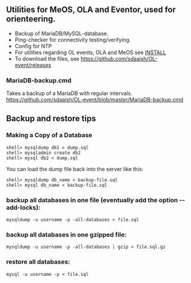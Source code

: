 
## Utilities for MeOS, OLA and Eventor, used for orienteering.
- Backup of MariaDB/MySQL-database.
- Ping-checker for connectivity testing/verifying.
- Config for NTP
- For utilities regarding OL events, OLA and MeOS see [INSTALL](INSTALL.md)
- To download the files, see https://github.com/sdaaish/OL-event/releases

### MariaDB-backup.cmd
Takes a backup of a MariaDB with regular intervals.
https://github.com/sdaaish/OL-event/blob/master/MariaDB-backup.cmd

## Backup and restore tips

### Making a Copy of a Database

    shell> mysqldump db1 > dump.sql
    shell> mysqladmin create db2
    shell> mysql db2 < dump.sql

You can load the dump file back into the server like this:

    shell> mysqldump db_name > backup-file.sql
    shell> mysql db_name < backup-file.sql

### backup all databases in one file (eventually add the option --add-locks):

    mysqldump -u username -p -all-databases > file.sql

### backup all databases in one gzipped file:

    mysqldump -u username -p -all-databases | gzip > file.sql.gz

### restore all databases:

    mysql -u username -p < file.sql

